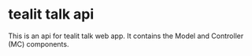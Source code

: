 tealit talk api
===============
 This is an api for tealit talk web app. 
 It contains the Model and Controller (MC) components.